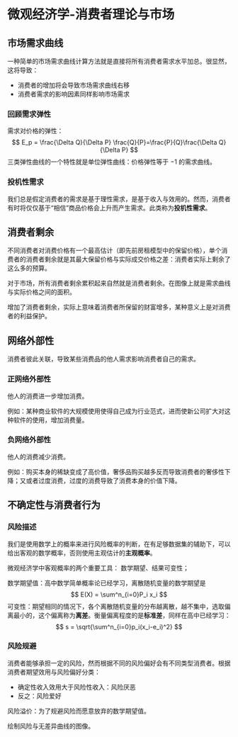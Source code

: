 # 微观经济学-消费者理论与市场

## 市场需求曲线

一种简单的市场需求曲线计算方法就是直接将所有消费者需求水平加总。很显然，这将导致：

- 消费者的增加将会导致市场需求曲线右移
- 消费者需求的影响因素同样影响市场需求

### 回顾需求弹性

需求对价格的弹性：
$$
E_p = \frac{\Delta Q}{\Delta P} \frac{Q}{P}=\frac{P}{Q}\frac{\Delta Q}{\Delta P}
$$
三类弹性曲线的一个特性就是单位弹性曲线：价格弹性等于 $-1$ 的需求曲线。

### 投机性需求

我们总是假定消费者的需求是基于理性需求，是基于收入与效用的。然而，消费者有时将仅仅基于“相信”商品价格会上升而产生需求。此类称为**投机性需求**。

## 消费者剩余

不同消费者对消费价格有一个最高估计（即先前房租模型中的保留价格），单个消费者的消费者剩余就是其最大保留价格与实际成交价格之差：消费者实际上剩余了这么多的预算。

对于市场，所有消费者剩余累积起来自然就是消费者剩余。在图像上就是需求曲线与实际价格之间的面积。

增加了消费者剩余，实际上意味着消费者所保留的财富增多，某种意义上是对消费者的利益保护。

## 网络外部性

消费者彼此关联，导致某些消费品的他人需求影响消费者自己的需求。

### 正网络外部性

他人的消费进一步增加消费。

例如：某种商业软件的大规模使用使得自己成为行业范式，进而使新公司扩大对这种软件的使用，增加消费量。

### 负网络外部性

他人的消费减少消费。

例如：购买本身的稀缺变成了高价值，奢侈品购买越多反而导致消费者的奢侈性下降；又或者过度消费，过度的消费导致了消费本身的价值下降。

## 不确定性与消费者行为

### 风险描述

我们是使用数学上的概率来进行风险概率的判断，在有足够数据集的辅助下，可以给出客观的数学概率，否则使用主观估计的**主观概率**。

微观经济学中客观概率的两个重要工具： 数学期望、结果可变性；

数学期望值：高中数学简单概率论已经学习，离散随机变量的数学期望是
$$
E(X) = \sum^n_{i=0}P_i x_i
$$
可变性：期望相同的情况下，各个离散随机变量的分布越离散，越不集中，选取偏离最小的，这个偏离称为**离差**。衡量偏离程度的是**标准差**，同样在高中已经学习：
$$
s = \sqrt{\sum^n_{i=0}p_i(x_i-e_i)^2}
$$

### 风险规避

消费者能够承担一定的风险，然而根据不同的风险偏好会有不同类型消费者。根据消费者期望效用与风险偏好分类：

- 确定性收入效用大于风险性收入：风险厌恶
- 反之：风险爱好

风险溢价：为了规避风险而愿意放弃的数学期望值。

绘制风险与无差异曲线的图像。